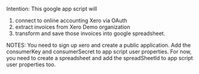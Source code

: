 Intention: 
This google app script will 
1. connect to online accounting Xero via OAuth 
2. extract invoices from Xero Demo organization
3. transform and save those invoices into google spreadsheet.

NOTES: 
You need to sign up xero and create a public application. Add the consumerKey and consumerSecret to app script user properties.
For now, you need to create a spreadsheet and add the spreadSheetId to app script user properties too.